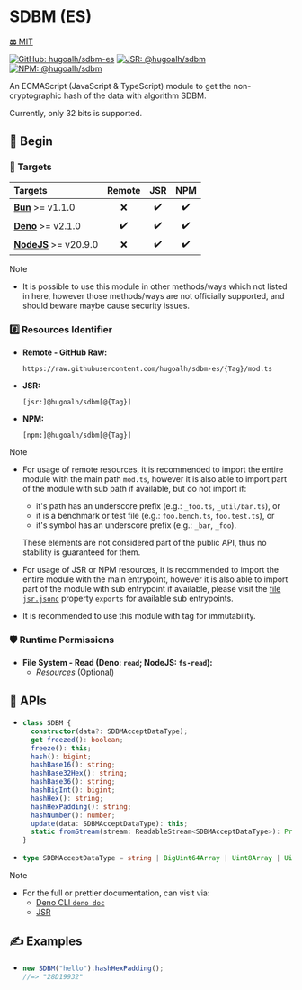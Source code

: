 # SDBM (ES)

[**⚖️** MIT](./LICENSE.md)

[![GitHub: hugoalh/sdbm-es](https://img.shields.io/github/v/release/hugoalh/sdbm-es?label=hugoalh/sdbm-es&labelColor=181717&logo=github&logoColor=ffffff&sort=semver&style=flat "GitHub: hugoalh/sdbm-es")](https://github.com/hugoalh/sdbm-es)
[![JSR: @hugoalh/sdbm](https://img.shields.io/jsr/v/@hugoalh/sdbm?label=@hugoalh/sdbm&labelColor=F7DF1E&logo=jsr&logoColor=000000&style=flat "JSR: @hugoalh/sdbm")](https://jsr.io/@hugoalh/sdbm)
[![NPM: @hugoalh/sdbm](https://img.shields.io/npm/v/@hugoalh/sdbm?label=@hugoalh/sdbm&labelColor=CB3837&logo=npm&logoColor=ffffff&style=flat "NPM: @hugoalh/sdbm")](https://www.npmjs.com/package/@hugoalh/sdbm)

An ECMAScript (JavaScript & TypeScript) module to get the non-cryptographic hash of the data with algorithm SDBM.

Currently, only 32 bits is supported.

## 🔰 Begin

### 🎯 Targets

| **Targets** | **Remote** | **JSR** | **NPM** |
|:--|:-:|:-:|:-:|
| **[Bun](https://bun.sh/)** >= v1.1.0 | ❌ | ✔️ | ✔️ |
| **[Deno](https://deno.land/)** >= v2.1.0 | ✔️ | ✔️ | ✔️ |
| **[NodeJS](https://nodejs.org/)** >= v20.9.0 | ❌ | ✔️ | ✔️ |

> [!NOTE]
> - It is possible to use this module in other methods/ways which not listed in here, however those methods/ways are not officially supported, and should beware maybe cause security issues.

### #️⃣ Resources Identifier

- **Remote - GitHub Raw:**
  ```
  https://raw.githubusercontent.com/hugoalh/sdbm-es/{Tag}/mod.ts
  ```
- **JSR:**
  ```
  [jsr:]@hugoalh/sdbm[@{Tag}]
  ```
- **NPM:**
  ```
  [npm:]@hugoalh/sdbm[@{Tag}]
  ```

> [!NOTE]
> - For usage of remote resources, it is recommended to import the entire module with the main path `mod.ts`, however it is also able to import part of the module with sub path if available, but do not import if:
>
>   - it's path has an underscore prefix (e.g.: `_foo.ts`, `_util/bar.ts`), or
>   - it is a benchmark or test file (e.g.: `foo.bench.ts`, `foo.test.ts`), or
>   - it's symbol has an underscore prefix (e.g.: `_bar`, `_foo`).
>
>   These elements are not considered part of the public API, thus no stability is guaranteed for them.
> - For usage of JSR or NPM resources, it is recommended to import the entire module with the main entrypoint, however it is also able to import part of the module with sub entrypoint if available, please visit the [file `jsr.jsonc`](./jsr.jsonc) property `exports` for available sub entrypoints.
> - It is recommended to use this module with tag for immutability.

### 🛡️ Runtime Permissions

- **File System - Read (Deno: `read`; NodeJS: `fs-read`):**
  - *Resources* (Optional)

## 🧩 APIs

- ```ts
  class SDBM {
    constructor(data?: SDBMAcceptDataType);
    get freezed(): boolean;
    freeze(): this;
    hash(): bigint;
    hashBase16(): string;
    hashBase32Hex(): string;
    hashBase36(): string;
    hashBigInt(): bigint;
    hashHex(): string;
    hashHexPadding(): string;
    hashNumber(): number;
    update(data: SDBMAcceptDataType): this;
    static fromStream(stream: ReadableStream<SDBMAcceptDataType>): Promise<SDBM>;
  }
  ```
- ```ts
  type SDBMAcceptDataType = string | BigUint64Array | Uint8Array | Uint16Array | Uint32Array;
  ```

> [!NOTE]
> - For the full or prettier documentation, can visit via:
>   - [Deno CLI `deno doc`](https://docs.deno.com/runtime/reference/cli/documentation_generator/)
>   - [JSR](https://jsr.io/@hugoalh/sdbm)

## ✍️ Examples

- ```ts
  new SDBM("hello").hashHexPadding();
  //=> "28D19932"
  ```
